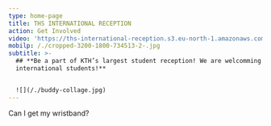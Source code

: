 ```yaml
---
type: home-page
title: THS INTERNATIONAL RECEPTION
action: Get Involved
video: 'https://ths-international-reception.s3.eu-north-1.amazonaws.com/osqvik.mp4'
mobilp: /./cropped-3200-1800-734513-2-.jpg
subtitle: >-
  ## **Be a part of KTH’s largest student reception! We are welcomming all
  international students!**


  ![](/./buddy-collage.jpg)
---
```

Can I get my wristband?
